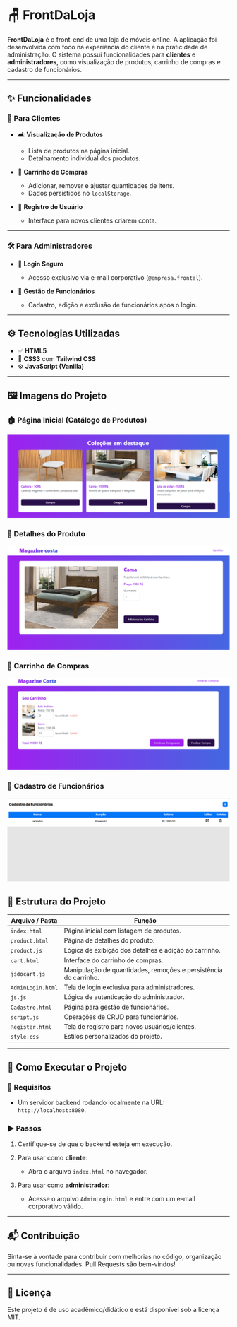 # 🪑 FrontDaLoja

**FrontDaLoja** é o front-end de uma loja de móveis online. A aplicação foi desenvolvida com foco na experiência do cliente e na praticidade de administração. O sistema possui funcionalidades para **clientes** e **administradores**, como visualização de produtos, carrinho de compras e cadastro de funcionários.

---

## ✨ Funcionalidades

### 👤 Para Clientes

- 🛋️ **Visualização de Produtos**
  - Lista de produtos na página inicial.
  - Detalhamento individual dos produtos.

- 🛒 **Carrinho de Compras**
  - Adicionar, remover e ajustar quantidades de itens.
  - Dados persistidos no `localStorage`.

- 📝 **Registro de Usuário**
  - Interface para novos clientes criarem conta.

---

### 🛠️ Para Administradores

- 🔐 **Login Seguro**
  - Acesso exclusivo via e-mail corporativo (`@empresa.frontal`).

- 👥 **Gestão de Funcionários**
  - Cadastro, edição e exclusão de funcionários após o login.

---

## ⚙️ Tecnologias Utilizadas

- ✅ **HTML5**
- 🎨 **CSS3** com **Tailwind CSS**
- ⚙️ **JavaScript (Vanilla)**

---

## 🖼️ Imagens do Projeto

### 🏠 Página Inicial (Catálogo de Produtos)
![Página Inicial](img/inicial.png)

### 📄 Detalhes do Produto
![Detalhes do Produto](img/detalhe.png)

### 🛒 Carrinho de Compras
![Carrinho de Compras](img/carrinho.png)


### 👥 Cadastro de Funcionários
![Cadastro de Funcionários](img/tela.png)

 
## 📁 Estrutura do Projeto

| Arquivo / Pasta        | Função                                                                 |
|------------------------|------------------------------------------------------------------------|
| `index.html`           | Página inicial com listagem de produtos.                              |
| `product.html`         | Página de detalhes do produto.                                        |
| `product.js`           | Lógica de exibição dos detalhes e adição ao carrinho.                 |
| `cart.html`            | Interface do carrinho de compras.                                     |
| `jsdocart.js`          | Manipulação de quantidades, remoções e persistência do carrinho.      |
| `AdminLogin.html`      | Tela de login exclusiva para administradores.                         |
| `js.js`                | Lógica de autenticação do administrador.                              |
| `Cadastro.html`        | Página para gestão de funcionários.                                   |
| `script.js`            | Operações de CRUD para funcionários.                                  |
| `Register.html`        | Tela de registro para novos usuários/clientes.                        |
| `style.css`            | Estilos personalizados do projeto.                                    |

---

## 🚀 Como Executar o Projeto

### 📌 Requisitos

- Um servidor backend rodando localmente na URL: `http://localhost:8080`.

### ▶️ Passos

1. Certifique-se de que o backend esteja em execução.

2. Para usar como **cliente**:
   - Abra o arquivo `index.html` no navegador.

3. Para usar como **administrador**:
   - Acesse o arquivo `AdminLogin.html` e entre com um e-mail corporativo válido.

---

## 📬 Contribuição

Sinta-se à vontade para contribuir com melhorias no código, organização ou novas funcionalidades. Pull Requests são bem-vindos!

---

## 🪪 Licença

Este projeto é de uso acadêmico/didático e está disponível sob a licença MIT.

